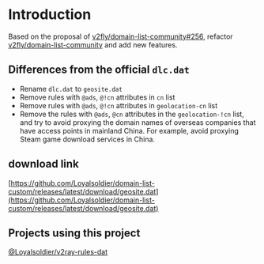 # Introduction

Based on the proposal of [v2fly/domain-list-community#256](https://github.com/v2fly/domain-list-community/issues/256), refactor [v2fly/domain-list-community](https://github.com/v2fly/domain-list-community) and add new features.

## Differences from the official `dlc.dat`

- Rename `dlc.dat` to `geosite.dat`
- Remove rules with `@ads`, `@!cn` attributes in `cn` list
- Remove rules with `@ads`, `@!cn` attributes in `geolocation-cn` list
- Remove the rules with `@ads`, `@cn` attributes in the `geolocation-!cn` list, and try to avoid proxying the domain names of overseas companies that have access points in mainland China. For example, avoid proxying Steam game download services in China.

## download link

[https://github.com/Loyalsoldier/domain-list-custom/releases/latest/download/geosite.dat](https://github.com/Loyalsoldier/domain-list-custom/releases/latest/download/geosite.dat)

## Projects using this project

[@Loyalsoldier/v2ray-rules-dat](https://github.com/Loyalsoldier/v2ray-rules-dat)
